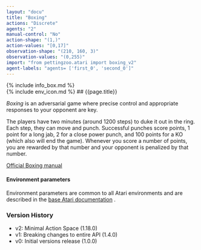 ```yaml
---
layout: "docu"
title: "Boxing"
actions: "Discrete"
agents: "2"
manual-control: "No"
action-shape: "(1,)"
action-values: "[0,17]"
observation-shape: "(210, 160, 3)"
observation-values: "(0,255)"
import: "from pettingzoo.atari import boxing_v2"
agent-labels: "agents= ['first_0', 'second_0']"
---
```


<div class="docu-info" markdown="1">
{% include info_box.md %}
</div>

<div class="docu-content" markdown="1">
<div class="appear_big env-title" markdown="1">
{% include env_icon.md %}
## {{page.title}}
</div>


*Boxing* is an adversarial game where precise control and
appropriate responses to your opponent are key.

The players have two minutes (around 1200 steps) to duke it
out in the ring. Each step, they can move and punch.
Successful punches score points,
1 point for a long jab, 2 for a close power punch,
and 100 points for a KO (which also will end the game).
Whenever you score a number of points, you are rewarded by
that number and your opponent is penalized by that number.

[Official Boxing manual](https://atariage.com/manual_html_page.php?SoftwareLabelID=45)

#### Environment parameters

Environment parameters are common to all Atari environments and are described in the [base Atari documentation](../atari) .

### Version History

* v2: Minimal Action Space (1.18.0)
* v1: Breaking changes to entire API (1.4.0)
* v0: Initial versions release (1.0.0)
</div>
